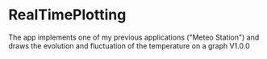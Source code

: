 # RealTimePlotting
The app implements one of my previous applications ("Meteo Station")
and draws the evolution and fluctuation of the temperature on a graph
V1.0.0
